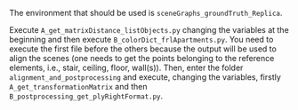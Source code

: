 The environment that should be used is `sceneGraphs_groundTruth_Replica`.

Execute `A_get_matrixDistance_listObjects.py` changing the variables at the beginning and then execute `B_colorDict_frlApartments.py`. You need to execute the first file before the others because the output will be used to align the scenes (one needs to get the points belonging to the reference elements, i.e., stair, ceiling, floor, wall(s)).
Then, enter the folder `alignment_and_postprocessing` and execute, changing the variables, firstly `A_get_transformationMatrix` and then `B_postprocessing_get_plyRightFormat.py`.